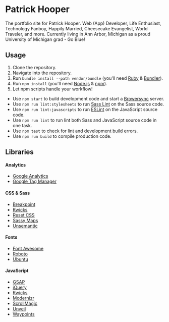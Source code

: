 # Patrick Hooper
The portfolio site for Patrick Hooper. Web (App) Developer, Life Enthusiast, Technology Fanboy, Happily Married, Cheesecake Evangelist, World Traveler, and more. Currently living in Ann Arbor, Michigan as a proud University of Michigan grad - Go Blue!

## Usage
1. Clone the repository.
2. Navigate into the repository.
3. Run `bundle install --path vendor/bundle` (you'll need [Ruby](https://www.ruby-lang.org/en/) & [Bundler](http://bundler.io/)).
4. Run `npm install` (you'll need [Node.js](https://nodejs.org/en/) & [npm](https://www.npmjs.com/)).
5. Let npm scripts handle your workflow!
  * Use `npm start` to build development code and start a [Browersync](https://www.browsersync.io/) server.
  * Use `npm run lint:stylesheets` to run [Sass Lint](https://github.com/sasstools/sass-lint) on the Sass source code.
  * Use `npm run lint:javascripts` to run [ESLint](http://eslint.org/) on the JavaScript source code.
  * Use `npm run lint` to run lint both Sass and JavaScript source code in one task.
  * Use `npm test` to check for lint and development build errors.
  * Use `npm run build` to compile production code.

## Libraries

#### Analytics
- [Google Analytics](https://www.google.com/analytics/)
- [Google Tag Manager](https://www.google.com/analytics/tag-manager/)

#### CSS & Sass
- [Breakpoint](http://breakpoint-sass.com/)
- [Kwicks](http://devsmash.com/projects/kwicks)
- [Reset CSS](https://necolas.github.io/normalize.css/)
- [Sassy Maps](https://github.com/at-import/Sassy-Maps)
- [Unsemantic](http://unsemantic.com/)

#### Fonts
- [Font Awesome](http://fortawesome.github.io/Font-Awesome/)
- [Roboto](https://www.google.com/fonts/specimen/Roboto)
- [Ubuntu](https://www.google.com/fonts/specimen/Ubuntu)

#### JavaScript
- [GSAP](http://greensock.com/gsap)
- [jQuery](https://jquery.com)
- [Kwicks](http://devsmash.com/projects/kwicks)
- [Modernizr](http://modernizr.com/)
- [ScrollMagic](http://scrollmagic.io/)
- [Unveil](http://luis-almeida.github.io/unveil/)
- [Waypoints](http://imakewebthings.com/waypoints/)
